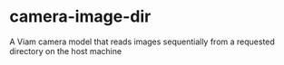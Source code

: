 # camera-image-dir
A Viam camera model that reads images sequentially from a requested directory on the host machine
